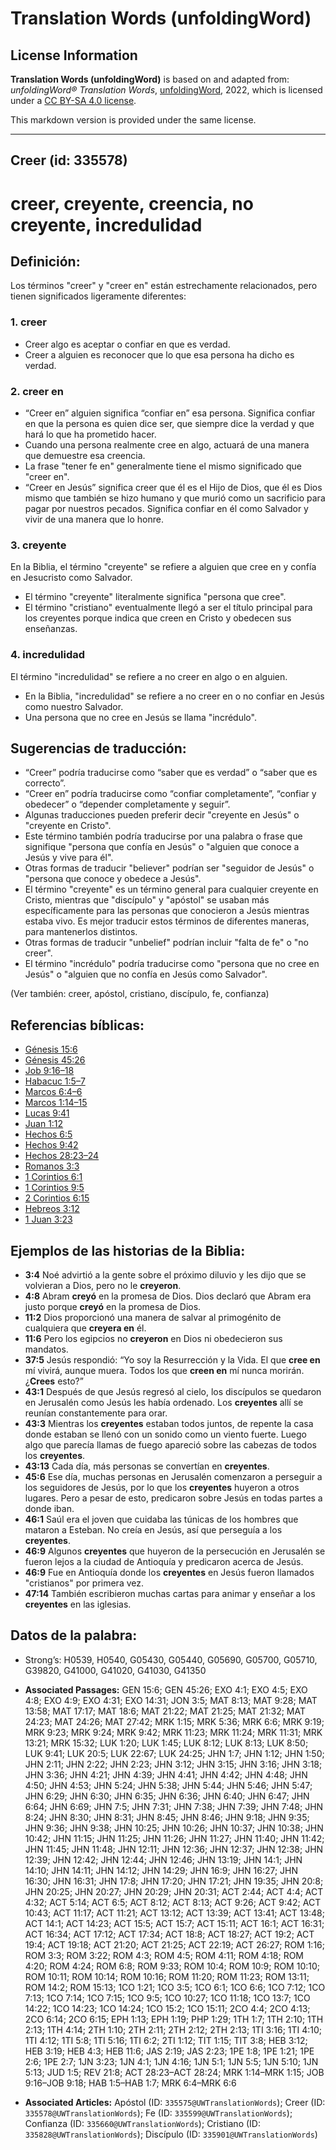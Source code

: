 # Translation Words (unfoldingWord)

## License Information

**Translation Words (unfoldingWord)** is based on and adapted from: _unfoldingWord® Translation Words_, [unfoldingWord](https://unfoldingword.org/utw), 2022, which is licensed under a [CC BY-SA 4.0 license](https://creativecommons.org/licenses/by-sa/4.0/legalcode.en).

This markdown version is provided under the same license.



--------------------------------

## Creer (id: 335578)

creer, creyente, creencia, no creyente, incredulidad
====================================================

Definición:
-----------

Los términos "creer" y "creer en" están estrechamente relacionados, pero tienen significados ligeramente diferentes:

### 1\. creer

* Creer algo es aceptar o confiar en que es verdad.
* Creer a alguien es reconocer que lo que esa persona ha dicho es verdad.

### 2\. creer en

* “Creer en” alguien significa “confiar en” esa persona. Significa confiar en que la persona es quien dice ser, que siempre dice la verdad y que hará lo que ha prometido hacer.
* Cuando una persona realmente cree en algo, actuará de una manera que demuestre esa creencia.
* La frase "tener fe en" generalmente tiene el mismo significado que "creer en".
* “Creer en Jesús” significa creer que él es el Hijo de Dios, que él es Dios mismo que también se hizo humano y que murió como un sacrificio para pagar por nuestros pecados. Significa confiar en él como Salvador y vivir de una manera que lo honre.

### 3\. creyente

En la Biblia, el término "creyente" se refiere a alguien que cree en y confía en Jesucristo como Salvador.

* El término "creyente" literalmente significa "persona que cree".
* El término "cristiano" eventualmente llegó a ser el título principal para los creyentes porque indica que creen en Cristo y obedecen sus enseñanzas.

### 4\. incredulidad

El término "incredulidad" se refiere a no creer en algo o en alguien.

* En la Biblia, "incredulidad" se refiere a no creer en o no confiar en Jesús como nuestro Salvador.
* Una persona que no cree en Jesús se llama "incrédulo".

Sugerencias de traducción:
--------------------------

* “Creer” podría traducirse como “saber que es verdad” o “saber que es correcto”.
* “Creer en” podría traducirse como “confiar completamente”, “confiar y obedecer” o “depender completamente y seguir”.
* Algunas traducciones pueden preferir decir "creyente en Jesús" o "creyente en Cristo".
* Este término también podría traducirse por una palabra o frase que signifique "persona que confía en Jesús" o "alguien que conoce a Jesús y vive para él".
* Otras formas de traducir "believer" podrían ser "seguidor de Jesús" o "persona que conoce y obedece a Jesús".
* El término "creyente" es un término general para cualquier creyente en Cristo, mientras que "discípulo" y "apóstol" se usaban más específicamente para las personas que conocieron a Jesús mientras estaba vivo. Es mejor traducir estos términos de diferentes maneras, para mantenerlos distintos.
* Otras formas de traducir "unbelief" podrían incluir "falta de fe" o "no creer".
* El término "incrédulo" podría traducirse como "persona que no cree en Jesús" o "alguien que no confía en Jesús como Salvador".

(Ver también: creer, apóstol, cristiano, discípulo, fe, confianza)

Referencias bíblicas:
---------------------

* [Génesis 15:6](https://ref.ly/Gen15:6)
* [Génesis 45:26](https://ref.ly/Gen45:26)
* [Job 9:16–18](https://ref.ly/Job9:16-Job9:18)
* [Habacuc 1:5–7](https://ref.ly/Hab1:5-Hab1:7)
* [Marcos 6:4–6](https://ref.ly/Mark6:4-Mark6:6)
* [Marcos 1:14–15](https://ref.ly/Mark1:14-Mark1:15)
* [Lucas 9:41](https://ref.ly/Luke9:41)
* [Juan 1:12](https://ref.ly/John1:12)
* [Hechos 6:5](https://ref.ly/Acts6:5)
* [Hechos 9:42](https://ref.ly/Acts9:42)
* [Hechos 28:23–24](https://ref.ly/Acts28:23-Acts28:24)
* [Romanos 3:3](https://ref.ly/Rom3:3)
* [1 Corintios 6:1](https://ref.ly/1Cor6:1)
* [1 Corintios 9:5](https://ref.ly/1Cor9:5)
* [2 Corintios 6:15](https://ref.ly/2Cor6:15)
* [Hebreos 3:12](https://ref.ly/Heb3:12)
* [1 Juan 3:23](https://ref.ly/1John3:23)

Ejemplos de las historias de la Biblia:
---------------------------------------

* **3:4** Noé advirtió a la gente sobre el próximo diluvio y les dijo que se volvieran a Dios, pero no le **creyeron**.
* **4:8** Abram **creyó** en la promesa de Dios. Dios declaró que Abram era justo porque **creyó** en la promesa de Dios.
* **11:2** Dios proporcionó una manera de salvar al primogénito de cualquiera que **creyera en** él.
* **11:6** Pero los egipcios no **creyeron** en Dios ni obedecieron sus mandatos.
* **37:5** Jesús respondió: “Yo soy la Resurrección y la Vida. El que **cree en** mí vivirá, aunque muera. Todos los que **creen en** mí nunca morirán. ¿**Crees** esto?”
* **43:1** Después de que Jesús regresó al cielo, los discípulos se quedaron en Jerusalén como Jesús les había ordenado. Los **creyentes** allí se reunían constantemente para orar.
* **43:3** Mientras los **creyentes** estaban todos juntos, de repente la casa donde estaban se llenó con un sonido como un viento fuerte. Luego algo que parecía llamas de fuego apareció sobre las cabezas de todos los **creyentes**.
* **43:13** Cada día, más personas se convertían en **creyentes**.
* **45:6** Ese día, muchas personas en Jerusalén comenzaron a perseguir a los seguidores de Jesús, por lo que los **creyentes** huyeron a otros lugares. Pero a pesar de esto, predicaron sobre Jesús en todas partes a donde iban.
* **46:1** Saúl era el joven que cuidaba las túnicas de los hombres que mataron a Esteban. No creía en Jesús, así que perseguía a los **creyentes**.
* **46:9** Algunos **creyentes** que huyeron de la persecución en Jerusalén se fueron lejos a la ciudad de Antioquía y predicaron acerca de Jesús.
* **46:9** Fue en Antioquía donde los **creyentes** en Jesús fueron llamados "cristianos" por primera vez.
* **47:14** También escribieron muchas cartas para animar y enseñar a los **creyentes** en las iglesias.

Datos de la palabra:
--------------------

* Strong’s: H0539, H0540, G05430, G05440, G05690, G05700, G05710, G39820, G41000, G41020, G41030, G41350

* **Associated Passages:** GEN 15:6; GEN 45:26; EXO 4:1; EXO 4:5; EXO 4:8; EXO 4:9; EXO 4:31; EXO 14:31; JON 3:5; MAT 8:13; MAT 9:28; MAT 13:58; MAT 17:17; MAT 18:6; MAT 21:22; MAT 21:25; MAT 21:32; MAT 24:23; MAT 24:26; MAT 27:42; MRK 1:15; MRK 5:36; MRK 6:6; MRK 9:19; MRK 9:23; MRK 9:24; MRK 9:42; MRK 11:23; MRK 11:24; MRK 11:31; MRK 13:21; MRK 15:32; LUK 1:20; LUK 1:45; LUK 8:12; LUK 8:13; LUK 8:50; LUK 9:41; LUK 20:5; LUK 22:67; LUK 24:25; JHN 1:7; JHN 1:12; JHN 1:50; JHN 2:11; JHN 2:22; JHN 2:23; JHN 3:12; JHN 3:15; JHN 3:16; JHN 3:18; JHN 3:36; JHN 4:21; JHN 4:39; JHN 4:41; JHN 4:42; JHN 4:48; JHN 4:50; JHN 4:53; JHN 5:24; JHN 5:38; JHN 5:44; JHN 5:46; JHN 5:47; JHN 6:29; JHN 6:30; JHN 6:35; JHN 6:36; JHN 6:40; JHN 6:47; JHN 6:64; JHN 6:69; JHN 7:5; JHN 7:31; JHN 7:38; JHN 7:39; JHN 7:48; JHN 8:24; JHN 8:30; JHN 8:31; JHN 8:45; JHN 8:46; JHN 9:18; JHN 9:35; JHN 9:36; JHN 9:38; JHN 10:25; JHN 10:26; JHN 10:37; JHN 10:38; JHN 10:42; JHN 11:15; JHN 11:25; JHN 11:26; JHN 11:27; JHN 11:40; JHN 11:42; JHN 11:45; JHN 11:48; JHN 12:11; JHN 12:36; JHN 12:37; JHN 12:38; JHN 12:39; JHN 12:42; JHN 12:44; JHN 12:46; JHN 13:19; JHN 14:1; JHN 14:10; JHN 14:11; JHN 14:12; JHN 14:29; JHN 16:9; JHN 16:27; JHN 16:30; JHN 16:31; JHN 17:8; JHN 17:20; JHN 17:21; JHN 19:35; JHN 20:8; JHN 20:25; JHN 20:27; JHN 20:29; JHN 20:31; ACT 2:44; ACT 4:4; ACT 4:32; ACT 5:14; ACT 6:5; ACT 8:12; ACT 8:13; ACT 9:26; ACT 9:42; ACT 10:43; ACT 11:17; ACT 11:21; ACT 13:12; ACT 13:39; ACT 13:41; ACT 13:48; ACT 14:1; ACT 14:23; ACT 15:5; ACT 15:7; ACT 15:11; ACT 16:1; ACT 16:31; ACT 16:34; ACT 17:12; ACT 17:34; ACT 18:8; ACT 18:27; ACT 19:2; ACT 19:4; ACT 19:18; ACT 21:20; ACT 21:25; ACT 22:19; ACT 26:27; ROM 1:16; ROM 3:3; ROM 3:22; ROM 4:3; ROM 4:5; ROM 4:11; ROM 4:18; ROM 4:20; ROM 4:24; ROM 6:8; ROM 9:33; ROM 10:4; ROM 10:9; ROM 10:10; ROM 10:11; ROM 10:14; ROM 10:16; ROM 11:20; ROM 11:23; ROM 13:11; ROM 14:2; ROM 15:13; 1CO 1:21; 1CO 3:5; 1CO 6:1; 1CO 6:6; 1CO 7:12; 1CO 7:13; 1CO 7:14; 1CO 7:15; 1CO 9:5; 1CO 10:27; 1CO 11:18; 1CO 13:7; 1CO 14:22; 1CO 14:23; 1CO 14:24; 1CO 15:2; 1CO 15:11; 2CO 4:4; 2CO 4:13; 2CO 6:14; 2CO 6:15; EPH 1:13; EPH 1:19; PHP 1:29; 1TH 1:7; 1TH 2:10; 1TH 2:13; 1TH 4:14; 2TH 1:10; 2TH 2:11; 2TH 2:12; 2TH 2:13; 1TI 3:16; 1TI 4:10; 1TI 4:12; 1TI 5:8; 1TI 5:16; 1TI 6:2; 2TI 1:12; TIT 1:15; TIT 3:8; HEB 3:12; HEB 3:19; HEB 4:3; HEB 11:6; JAS 2:19; JAS 2:23; 1PE 1:8; 1PE 1:21; 1PE 2:6; 1PE 2:7; 1JN 3:23; 1JN 4:1; 1JN 4:16; 1JN 5:1; 1JN 5:5; 1JN 5:10; 1JN 5:13; JUD 1:5; REV 21:8; ACT 28:23–ACT 28:24; MRK 1:14–MRK 1:15; JOB 9:16–JOB 9:18; HAB 1:5–HAB 1:7; MRK 6:4–MRK 6:6
* **Associated Articles:** Apóstol (ID: `335575@UWTranslationWords`); Creer (ID: `335578@UWTranslationWords`); Fe (ID: `335599@UWTranslationWords`); Confianza (ID: `335660@UWTranslationWords`); Cristiano (ID: `335828@UWTranslationWords`); Discípulo (ID: `335901@UWTranslationWords`)


